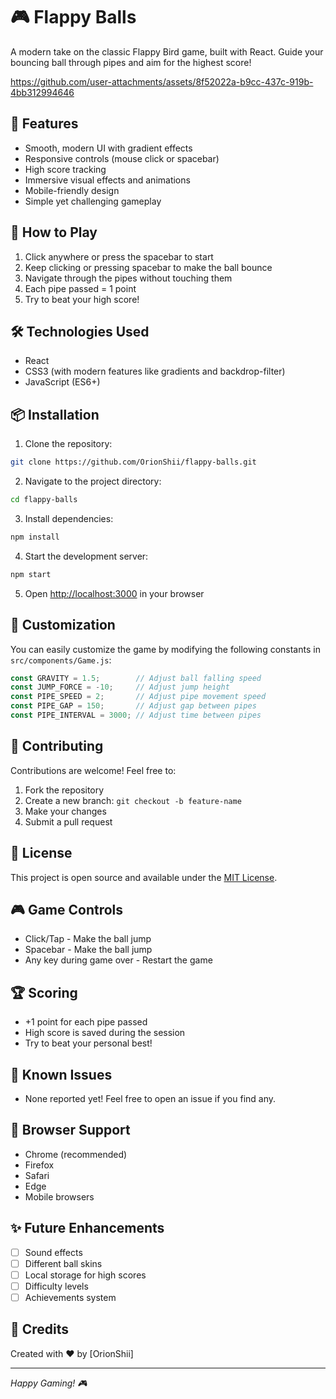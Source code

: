 # 🎮 Flappy Balls

A modern take on the classic Flappy Bird game, built with React. Guide your bouncing ball through pipes and aim for the highest score!

https://github.com/user-attachments/assets/8f52022a-b9cc-437c-919b-4bb312994646

## 🚀 Features

- Smooth, modern UI with gradient effects
- Responsive controls (mouse click or spacebar)
- High score tracking
- Immersive visual effects and animations
- Mobile-friendly design
- Simple yet challenging gameplay

## 🎯 How to Play

1. Click anywhere or press the spacebar to start
2. Keep clicking or pressing spacebar to make the ball bounce
3. Navigate through the pipes without touching them
4. Each pipe passed = 1 point
5. Try to beat your high score!

## 🛠️ Technologies Used

- React
- CSS3 (with modern features like gradients and backdrop-filter)
- JavaScript (ES6+)

## 📦 Installation

1. Clone the repository:
```bash
git clone https://github.com/OrionShii/flappy-balls.git
```

2. Navigate to the project directory:
```bash
cd flappy-balls
```

3. Install dependencies:
```bash
npm install
```

4. Start the development server:
```bash
npm start
```

5. Open [http://localhost:3000](http://localhost:3000) in your browser

## 🎨 Customization

You can easily customize the game by modifying the following constants in `src/components/Game.js`:

```javascript
const GRAVITY = 1.5;        // Adjust ball falling speed
const JUMP_FORCE = -10;     // Adjust jump height
const PIPE_SPEED = 2;       // Adjust pipe movement speed
const PIPE_GAP = 150;       // Adjust gap between pipes
const PIPE_INTERVAL = 3000; // Adjust time between pipes
```

## 🤝 Contributing

Contributions are welcome! Feel free to:

1. Fork the repository
2. Create a new branch: `git checkout -b feature-name`
3. Make your changes
4. Submit a pull request

## 📝 License

This project is open source and available under the [MIT License](LICENSE).

## 🎮 Game Controls

- Click/Tap - Make the ball jump
- Spacebar - Make the ball jump
- Any key during game over - Restart the game

## 🏆 Scoring

- +1 point for each pipe passed
- High score is saved during the session
- Try to beat your personal best!

## 🐛 Known Issues

- None reported yet! Feel free to open an issue if you find any.

## 📱 Browser Support

- Chrome (recommended)
- Firefox
- Safari
- Edge
- Mobile browsers

## ✨ Future Enhancements

- [ ] Sound effects
- [ ] Different ball skins
- [ ] Local storage for high scores
- [ ] Difficulty levels
- [ ] Achievements system

## 👥 Credits

Created with ❤️ by [OrionShii]

---
*Happy Gaming! 🎮*
